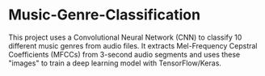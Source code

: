 # Music-Genre-Classification
This project uses a Convolutional Neural Network (CNN) to classify 10 different music genres from audio files. It extracts Mel-Frequency Cepstral Coefficients (MFCCs) from 3-second audio segments and uses these "images" to train a deep learning model with TensorFlow/Keras.
